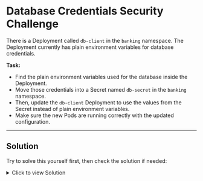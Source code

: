 
# Database Credentials Security Challenge

There is a Deployment called `db-client` in the `banking` namespace.
The Deployment currently has plain environment variables for database credentials.

**Task:**
- Find the plain environment variables used for the database inside the Deployment.
- Move those credentials into a Secret named `db-secret` in the `banking` namespace.
- Then, update the `db-client` Deployment to use the values from the Secret instead of plain environment variables.
- Make sure the new Pods are running correctly with the updated configuration.

---


## **Solution**

Try to solve this yourself first, then check the solution if needed:

<details>
<summary>Click to view Solution</summary>

### **Step 1: Create the Secret**
```bash
kubectl create secret generic db-secret \
  --from-literal=DB_USER=bankadmin \
  --from-literal=DB_PASS=securePass123 \
  --from-literal=DB_HOST=mysql-service
  -n banking
```

### **Step 2: Update the Deployment**
```bash
# Method 1: Using kubectl edit
kubectl edit deployment db-client -n banking
# Replace the env section with:
#        env:
#        - name: DB_USER
#          valueFrom:
#            secretKeyRef:
#              name: db-secret
#              key: DB_USER
#        - name: DB_PASS
#          valueFrom:
#            secretKeyRef:
#              name: db-secret
#              key: DB_PASS
#        - name: DB_HOST
#          valueFrom:
#            secretKeyRef:
#              name: db-secret
#              key: DB_HOST
               
                
                   
```

**Alternative Method 2: Apply new YAML**
```bash
cat <<EOF | kubectl apply -f -
apiVersion: apps/v1
kind: Deployment
metadata:
  name: db-client
  namespace: banking
spec:
  replicas: 1
  selector:
    matchLabels:
      app: db-client
  template:
    metadata:
      labels:
        app: db-client
    spec:
      containers:
      - name: db-client
        image: busybox:latest
        command: ['sleep', '3600']
        env:
        - name: DB_USER
          valueFrom:
            secretKeyRef:
              name: db-secret
              key: DB_USER
        - name: DB_PASS
          valueFrom:
            secretKeyRef:
              name: db-secret
              key: DB_PASS
        - name: DB_HOST
          valueFrom:
            secretKeyRef:
              name: db-secret
              key: DB_HOST
EOF
```

### **Step 3: Verify the Solution**
```bash
# Check rollout status
kubectl rollout status deployment/db-client -n banking

# Verify pods are running
kubectl get pods -n banking

# Check environment variables
POD_NAME=$(kubectl get pods -n banking -l app=db-client -o jsonpath='{.items[0].metadata.name}')
kubectl exec -n banking $POD_NAME -- env | grep DB_
```

</details>



